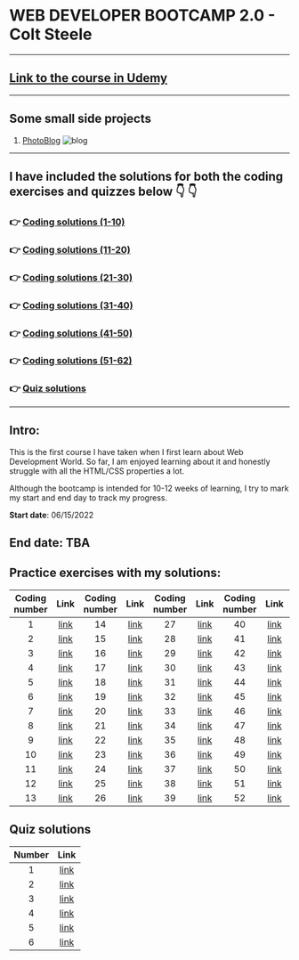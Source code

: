# WEB DEVELOPER BOOTCAMP 2.0 - Colt Steele
---
## [Link to the course in Udemy](https://www.udemy.com/course/the-web-developer-bootcamp/)
---

## Some small side projects 
1. [PhotoBlog](https://github.com/tramnhatquang/Web_Development_Bootcamp_2.0/tree/main/Small%20Projects/PhotoBlog)
![blog](https://github.com/tramnhatquang/Web_Development_Bootcamp_2.0/blob/main/Small%20Projects/PhotoBlog/images/blog.png)

---

## I have included the solutions for both the coding exercises and quizzes below  :point_down: :point_down:
### :point_right: [Coding solutions (1-10)](https://github.com/tramnhatquang/Web_Development_Bootcamp_2.0/tree/main/Coding%20exercises)
### :point_right: [Coding solutions (11-20)](https://github.com/tramnhatquang/Web_Development_Bootcamp_2.0/tree/main/Coding%20exercises%20(11-20))
### :point_right: [Coding solutions (21-30)](https://github.com/tramnhatquang/Web_Development_Bootcamp_2.0/tree/main/Coding%20exercises%20(21-30))
### :point_right: [Coding solutions (31-40)](https://github.com/tramnhatquang/Web_Development_Bootcamp_2.0/tree/main/Coding%20exercises%20(31-40))
### :point_right: [Coding solutions (41-50)](https://github.com/tramnhatquang/Web_Development_Bootcamp_2.0/tree/main/Coding%20exercises%20(41%20-%2050))
### :point_right: [Coding solutions (51-62)](https://github.com/tramnhatquang/Web_Development_Bootcamp_2.0/tree/main/Coding%20exercises%20(51%20-%2062))
### :point_right: [Quiz solutions](https://github.com/tramnhatquang/Web_Development_Bootcamp_2.0/tree/main/Quiz%20Solutions)

---
## Intro:
This is the first course I have taken when I first learn about Web Development World. So far, I am enjoyed learning about it and honestly struggle with all the HTML/CSS properties a lot. 

Although the bootcamp is intended for 10-12 weeks of learning, I try to mark my start and end day to track my progress.

**Start date**: 06/15/2022
<br>

**End date**: TBA
---

## Practice exercises with my solutions:
Coding number| Link |Coding number| Link |Coding number| Link |Coding number| Link |Coding number| Link |
|:------------:|:----------:|:------------:|:----------:|:------------:|:----------:|:------------:|:----------:|:------------:|:----------:|
|1|[link](https://github.com/tramnhatquang/Web_Development_Bootcamp_2.0/blob/main/Coding%20exercises/1/1.html)|14|[link](https://github.com/tramnhatquang/Web_Development_Bootcamp_2.0/tree/main/Coding%20exercises%20(11-20)/14)|27|[link](https://github.com/tramnhatquang/Web_Development_Bootcamp_2.0/tree/main/Coding%20exercises%20(21-30)/27)|40|[link](https://github.com/tramnhatquang/Web_Development_Bootcamp_2.0/tree/main/Coding%20exercises%20(31-40)/40)|53|[link](https://github.com/tramnhatquang/Web_Development_Bootcamp_2.0/tree/main/Coding%20exercises%20(51%20-%2062)/53)|
|2|[link](https://github.com/tramnhatquang/Web_Development_Bootcamp_2.0/blob/main/Coding%20exercises/2/2.html)|15|[link](https://github.com/tramnhatquang/Web_Development_Bootcamp_2.0/tree/main/Coding%20exercises%20(11-20)/15)|28|[link](https://github.com/tramnhatquang/Web_Development_Bootcamp_2.0/tree/main/Coding%20exercises%20(21-30)/28)|41|[link](https://github.com/tramnhatquang/Web_Development_Bootcamp_2.0/tree/main/Coding%20exercises%20(41%20-%2050)/41)|54|[link](https://github.com/tramnhatquang/Web_Development_Bootcamp_2.0/tree/main/Coding%20exercises%20(51%20-%2062)/54)|
|3|[link](https://github.com/tramnhatquang/Web_Development_Bootcamp_2.0/blob/main/Coding%20exercises/3/3.html)|16|[link](https://github.com/tramnhatquang/Web_Development_Bootcamp_2.0/tree/main/Coding%20exercises%20(11-20)/16)|29|[link](https://github.com/tramnhatquang/Web_Development_Bootcamp_2.0/tree/main/Coding%20exercises%20(21-30)/29)|42|[link](https://github.com/tramnhatquang/Web_Development_Bootcamp_2.0/tree/main/Coding%20exercises%20(41%20-%2050)/42)|55|[link](https://github.com/tramnhatquang/Web_Development_Bootcamp_2.0/tree/main/Coding%20exercises%20(51%20-%2062)/55)|
|4|[link](https://github.com/tramnhatquang/Web_Development_Bootcamp_2.0/blob/main/Coding%20exercises/4/4.html)|17|[link](https://github.com/tramnhatquang/Web_Development_Bootcamp_2.0/tree/main/Coding%20exercises%20(11-20)/17)|30|[link](https://github.com/tramnhatquang/Web_Development_Bootcamp_2.0/tree/main/Coding%20exercises%20(21-30)/30)|43|[link](https://github.com/tramnhatquang/Web_Development_Bootcamp_2.0/tree/main/Coding%20exercises%20(41%20-%2050))|56|[link](https://github.com/tramnhatquang/Web_Development_Bootcamp_2.0/tree/main/Coding%20exercises%20(51%20-%2062)/56)|
|5|[link](https://github.com/tramnhatquang/Web_Development_Bootcamp_2.0/tree/main/Coding%20exercises/5)|18|[link](https://github.com/tramnhatquang/Web_Development_Bootcamp_2.0/tree/main/Coding%20exercises%20(11-20)/18)|31|[link](https://github.com/tramnhatquang/Web_Development_Bootcamp_2.0/tree/main/Coding%20exercises%20(31-40)/31)|44|[link](https://github.com/tramnhatquang/Web_Development_Bootcamp_2.0/tree/main/Coding%20exercises%20(41%20-%2050)/44)|57|[link](https://github.com/tramnhatquang/Web_Development_Bootcamp_2.0/tree/main/Coding%20exercises%20(51%20-%2062)/57)|
|6|[link](https://github.com/tramnhatquang/Web_Development_Bootcamp_2.0/tree/main/Coding%20exercises/6)|19|[link](https://github.com/tramnhatquang/Web_Development_Bootcamp_2.0/tree/main/Coding%20exercises%20(11-20)/19)|32|[link](https://github.com/tramnhatquang/Web_Development_Bootcamp_2.0/tree/main/Coding%20exercises%20(31-40)/32)|45|[link](https://github.com/tramnhatquang/Web_Development_Bootcamp_2.0/tree/main/Coding%20exercises%20(41%20-%2050)/45)|58|[link](https://github.com/tramnhatquang/Web_Development_Bootcamp_2.0/tree/main/Coding%20exercises%20(51%20-%2062)/58)|
|7|[link](https://github.com/tramnhatquang/Web_Development_Bootcamp_2.0/tree/main/Coding%20exercises/7)|20|[link](https://github.com/tramnhatquang/Web_Development_Bootcamp_2.0/tree/main/Coding%20exercises%20(11-20)/20)|33|[link](https://github.com/tramnhatquang/Web_Development_Bootcamp_2.0/tree/main/Coding%20exercises%20(31-40)/33)|46|[link](https://github.com/tramnhatquang/Web_Development_Bootcamp_2.0/tree/main/Coding%20exercises%20(41%20-%2050)/46)|59|[link](https://github.com/tramnhatquang/Web_Development_Bootcamp_2.0/tree/main/Coding%20exercises%20(51%20-%2062)/59)|
|8|[link](https://github.com/tramnhatquang/Web_Development_Bootcamp_2.0/tree/main/Coding%20exercises/8)|21|[link](https://github.com/tramnhatquang/Web_Development_Bootcamp_2.0/tree/main/Coding%20exercises%20(21-30)/21)|34|[link](https://github.com/tramnhatquang/Web_Development_Bootcamp_2.0/tree/main/Coding%20exercises%20(31-40)/34)|47|[link](https://github.com/tramnhatquang/Web_Development_Bootcamp_2.0/tree/main/Coding%20exercises%20(41%20-%2050)/47)|60|[link](https://github.com/tramnhatquang/Web_Development_Bootcamp_2.0/tree/main/Coding%20exercises%20(51%20-%2062)/60)|
|9|[link](https://github.com/tramnhatquang/Web_Development_Bootcamp_2.0/tree/main/Coding%20exercises/9)|22|[link](https://github.com/tramnhatquang/Web_Development_Bootcamp_2.0/tree/main/Coding%20exercises%20(21-30)/22)|35|[link](https://github.com/tramnhatquang/Web_Development_Bootcamp_2.0/tree/main/Coding%20exercises%20(31-40)/35)|48|[link](https://github.com/tramnhatquang/Web_Development_Bootcamp_2.0/tree/main/Coding%20exercises%20(41%20-%2050)/48)|61|[link](https://github.com/tramnhatquang/Web_Development_Bootcamp_2.0/tree/main/Coding%20exercises%20(51%20-%2062)/61)|
|10|[link](https://github.com/tramnhatquang/Web_Development_Bootcamp_2.0/tree/main/Coding%20exercises/10)|23|[link](https://github.com/tramnhatquang/Web_Development_Bootcamp_2.0/tree/main/Coding%20exercises%20(21-30)/23)|36|[link](https://github.com/tramnhatquang/Web_Development_Bootcamp_2.0/tree/main/Coding%20exercises%20(31-40)/36)|49|[link](https://github.com/tramnhatquang/Web_Development_Bootcamp_2.0/tree/main/Coding%20exercises%20(41%20-%2050)/49)|62|[link](https://github.com/tramnhatquang/Web_Development_Bootcamp_2.0/tree/main/Coding%20exercises%20(51%20-%2062)/62)|
|11|[link](https://github.com/tramnhatquang/Web_Development_Bootcamp_2.0/tree/main/Coding%20exercises%20(11-20)/11)|24|[link](https://github.com/tramnhatquang/Web_Development_Bootcamp_2.0/tree/main/Coding%20exercises%20(21-30)/24)|37|[link](https://github.com/tramnhatquang/Web_Development_Bootcamp_2.0/tree/main/Coding%20exercises%20(31-40)/37)|50|[link](https://github.com/tramnhatquang/Web_Development_Bootcamp_2.0/tree/main/Coding%20exercises%20(41%20-%2050)/50)|63|[link]()|
|12|[link](https://github.com/tramnhatquang/Web_Development_Bootcamp_2.0/tree/main/Coding%20exercises%20(11-20)/12)|25|[link](https://github.com/tramnhatquang/Web_Development_Bootcamp_2.0/tree/main/Coding%20exercises%20(21-30)/25)|38|[link](https://github.com/tramnhatquang/Web_Development_Bootcamp_2.0/tree/main/Coding%20exercises%20(31-40)/38)|51|[link](https://github.com/tramnhatquang/Web_Development_Bootcamp_2.0/tree/main/Coding%20exercises%20(51%20-%2062)/51)|64|[link]()|
|13|[link](https://github.com/tramnhatquang/Web_Development_Bootcamp_2.0/tree/main/Coding%20exercises%20(11-20)/13)|26|[link](https://github.com/tramnhatquang/Web_Development_Bootcamp_2.0/tree/main/Coding%20exercises%20(21-30)/26)|39|[link](https://github.com/tramnhatquang/Web_Development_Bootcamp_2.0/tree/main/Coding%20exercises%20(31-40)/39)|52|[link](https://github.com/tramnhatquang/Web_Development_Bootcamp_2.0/tree/main/Coding%20exercises%20(51%20-%2062)/52)|65|[link]()|


## Quiz solutions
Number | Link 
|:------------:|:----------:|
1 | [link](https://github.com/tramnhatquang/Web_Development_Bootcamp_2.0/blob/main/Quiz%20Solutions/1.md)
2 | [link](https://github.com/tramnhatquang/Web_Development_Bootcamp_2.0/blob/main/Quiz%20Solutions/2.md)
3 | [link](https://github.com/tramnhatquang/Web_Development_Bootcamp_2.0/blob/main/Quiz%20Solutions/3.md)
4 | [link](https://github.com/tramnhatquang/Web_Development_Bootcamp_2.0/blob/main/Quiz%20Solutions/4.md)
5 | [link](https://github.com/tramnhatquang/Web_Development_Bootcamp_2.0/blob/main/Quiz%20Solutions/5.md)
6 | [link](https://github.com/tramnhatquang/Web_Development_Bootcamp_2.0/blob/main/Quiz%20Solutions/6.md)